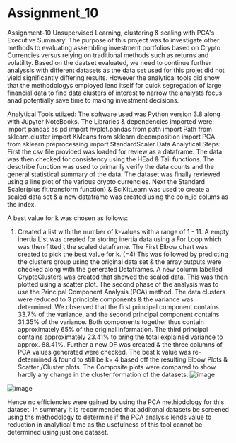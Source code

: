 # Assignment_10
Assignment-10 Unsupervised Learning, clustering &amp; scaling with PCA's
Executive Summary: 
The purpose of this project was to investigate other methods to evaluating assembling investment portfolios based on Crypto Currencies versus relying on traditional methods such as returns and volatility. Based on the daatset evaluated,  we need to continue further analyssis with different datasets as the data set used for this projet did not yield significantly differing results.  However the analytical tools did show that the methodologys employed lend itself for quick segregation of large financial data to find data clusters of interest to narrow the analysts focus anad potentially save time to making investment decisions.

Analytical Tools utiized:
The software used was Python version 3.8 along with Jupyter NoteBooks. The Libraries & dependencies     imported were:  
 import pandas as pd
 import hvplot.pandas
 from path import Path
 from sklearn.cluster import KMeans
 from sklearn.decomposition import PCA
 from sklearn.preprocessing import StandardScaler
Data Analytical Steps:
First the csv file provided was loaded for review as a dataframe. The data was then checked for consistency using the HEad & Tail functions. The desctribe function was used to primarily verify the data counts and the general statistical summary of the data. The dataset was finally reviewed using a line plot of the various crypto currencies.
Next the Standard Scaler(plus fit.transform function) & SciKitLearn was used to create a scaled data set & a new dataframe was created using the coin_id colums as the index. 

A best value for k was chosen as follows: 
1. Created a list with the number of k-values with a range of 1 - 11. A empty inertia List was created for storing inertia data using a For Loop which was then fitted t the scaled dataframe. The First Elbow chart was created to pick the best value for k. (=4)
Ths was followed by predicting the clusters group using the original data set & the array outputs were checked along with the generated Dataframes. A new column labelled CryptoClusters was created that showed the scaled data. This was then plotted using a scatter plot. 
The second phase of the analysis was to use the Principal Component Analysis (PCA) method. The data clusters were reduced to 3 principle components &  the variance was determined. We observed that the first principal component contains 33.7% of the variance, and the second principal component contains 31.35% of the variance. Both components together thus contain approximately 65% of the original information. The third principal contains approximately 23.41% to bring the total explained variance to approx. 88.41%.
Further a new DF was created &  the three columns of PCA values generated were checked. The best k value was re-determined & found to still be k= 4 based off the resulting Elbow Plots  & Scatter /Cluster plots. The Composite plots were compared to show hardly any change in the cluster formation of the datasets. 
![image](https://user-images.githubusercontent.com/85462153/130389025-5e6c1644-50e4-471e-8d3f-ba38acc31467.png)

![image](https://user-images.githubusercontent.com/85462153/130389040-7a067bdc-fd21-4538-b15a-e4e08be0430f.png)



Hence no efficiencies were gained by using the PCA methiodology for this dataset.
In summary it is recommended that additonal datasets be screened using ths methodology to determine if the PCA analysis lends value to reduction in analytical time as the usefulness of this tool cannot be determined using just one dataset.  
